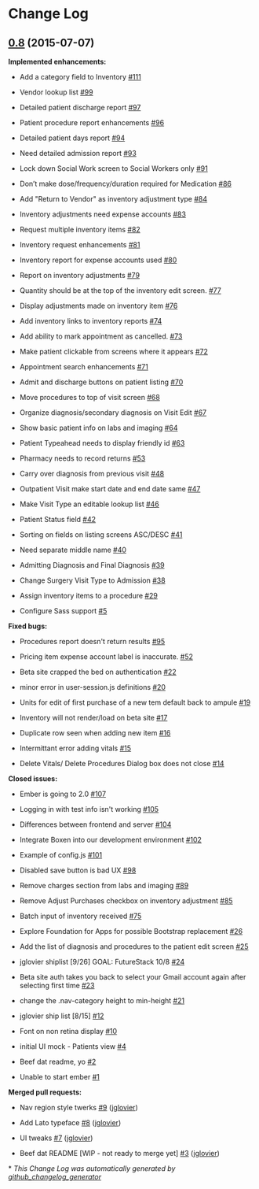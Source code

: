 # Change Log

## [0.8](https://github.com/HospitalRun/frontend/tree/0.8) (2015-07-07)

**Implemented enhancements:**

- Add a category field to Inventory [\#111](https://github.com/HospitalRun/frontend/issues/111)

- Vendor lookup list [\#99](https://github.com/HospitalRun/frontend/issues/99)

- Detailed patient discharge report [\#97](https://github.com/HospitalRun/frontend/issues/97)

- Patient procedure report enhancements [\#96](https://github.com/HospitalRun/frontend/issues/96)

- Detailed patient days report [\#94](https://github.com/HospitalRun/frontend/issues/94)

- Need detailed admission report [\#93](https://github.com/HospitalRun/frontend/issues/93)

- Lock down Social Work screen to Social Workers only [\#91](https://github.com/HospitalRun/frontend/issues/91)

- Don’t make dose/frequency/duration required for Medication [\#86](https://github.com/HospitalRun/frontend/issues/86)

- Add "Return to Vendor" as inventory adjustment type [\#84](https://github.com/HospitalRun/frontend/issues/84)

- Inventory adjustments need expense accounts [\#83](https://github.com/HospitalRun/frontend/issues/83)

- Request multiple inventory items [\#82](https://github.com/HospitalRun/frontend/issues/82)

- Inventory request enhancements [\#81](https://github.com/HospitalRun/frontend/issues/81)

- Inventory report for expense accounts used [\#80](https://github.com/HospitalRun/frontend/issues/80)

- Report on inventory adjustments [\#79](https://github.com/HospitalRun/frontend/issues/79)

- Quantity should be at the top of the inventory edit screen. [\#77](https://github.com/HospitalRun/frontend/issues/77)

- Display adjustments made on inventory item [\#76](https://github.com/HospitalRun/frontend/issues/76)

- Add inventory links to inventory reports [\#74](https://github.com/HospitalRun/frontend/issues/74)

- Add ability to mark appointment as cancelled. [\#73](https://github.com/HospitalRun/frontend/issues/73)

- Make patient clickable from screens where it appears [\#72](https://github.com/HospitalRun/frontend/issues/72)

- Appointment search enhancements [\#71](https://github.com/HospitalRun/frontend/issues/71)

- Admit and discharge buttons on patient listing [\#70](https://github.com/HospitalRun/frontend/issues/70)

- Move procedures to top of visit screen [\#68](https://github.com/HospitalRun/frontend/issues/68)

- Organize diagnosis/secondary diagnosis on Visit Edit [\#67](https://github.com/HospitalRun/frontend/issues/67)

- Show basic patient info on labs and imaging  [\#64](https://github.com/HospitalRun/frontend/issues/64)

- Patient Typeahead needs to display friendly id [\#63](https://github.com/HospitalRun/frontend/issues/63)

- Pharmacy needs to record returns [\#53](https://github.com/HospitalRun/frontend/issues/53)

- Carry over diagnosis from previous visit [\#48](https://github.com/HospitalRun/frontend/issues/48)

- Outpatient Visit make start date and end date same  [\#47](https://github.com/HospitalRun/frontend/issues/47)

- Make Visit Type an editable lookup list [\#46](https://github.com/HospitalRun/frontend/issues/46)

- Patient Status field [\#42](https://github.com/HospitalRun/frontend/issues/42)

- Sorting on fields on listing screens ASC/DESC [\#41](https://github.com/HospitalRun/frontend/issues/41)

- Need separate middle name [\#40](https://github.com/HospitalRun/frontend/issues/40)

- Admitting Diagnosis and Final Diagnosis [\#39](https://github.com/HospitalRun/frontend/issues/39)

- Change Surgery Visit Type to Admission [\#38](https://github.com/HospitalRun/frontend/issues/38)

- Assign inventory items to a procedure [\#29](https://github.com/HospitalRun/frontend/issues/29)

- Configure Sass support [\#5](https://github.com/HospitalRun/frontend/issues/5)

**Fixed bugs:**

- Procedures report doesn't return results [\#95](https://github.com/HospitalRun/frontend/issues/95)

- Pricing item expense account label is inaccurate. [\#52](https://github.com/HospitalRun/frontend/issues/52)

- Beta site crapped the bed on authentication [\#22](https://github.com/HospitalRun/frontend/issues/22)

- minor error in user-session.js definitions [\#20](https://github.com/HospitalRun/frontend/issues/20)

- Units for edit of first purchase of a new tem default back to ampule [\#19](https://github.com/HospitalRun/frontend/issues/19)

- Inventory will not render/load on beta site [\#17](https://github.com/HospitalRun/frontend/issues/17)

- Duplicate row seen when adding new item [\#16](https://github.com/HospitalRun/frontend/issues/16)

- Intermittant error adding vitals [\#15](https://github.com/HospitalRun/frontend/issues/15)

- Delete Vitals/ Delete Procedures Dialog box does not close [\#14](https://github.com/HospitalRun/frontend/issues/14)

**Closed issues:**

- Ember is going to 2.0 [\#107](https://github.com/HospitalRun/frontend/issues/107)

- Logging in with test info isn't working [\#105](https://github.com/HospitalRun/frontend/issues/105)

- Differences between frontend and server [\#104](https://github.com/HospitalRun/frontend/issues/104)

- Integrate Boxen into our development environment [\#102](https://github.com/HospitalRun/frontend/issues/102)

- Example of config.js [\#101](https://github.com/HospitalRun/frontend/issues/101)

- Disabled save button is bad UX [\#98](https://github.com/HospitalRun/frontend/issues/98)

- Remove charges section from labs and imaging [\#89](https://github.com/HospitalRun/frontend/issues/89)

- Remove Adjust Purchases checkbox on inventory adjustment [\#85](https://github.com/HospitalRun/frontend/issues/85)

- Batch input of inventory received [\#75](https://github.com/HospitalRun/frontend/issues/75)

- Explore Foundation for Apps for possible Bootstrap replacement [\#26](https://github.com/HospitalRun/frontend/issues/26)

- Add the list of diagnosis and procedures to the patient edit screen [\#25](https://github.com/HospitalRun/frontend/issues/25)

- jglovier shiplist \[9/26\] GOAL: FutureStack 10/8 [\#24](https://github.com/HospitalRun/frontend/issues/24)

- Beta site auth takes you back to select your Gmail account again after selecting first time [\#23](https://github.com/HospitalRun/frontend/issues/23)

- change the .nav-category height to min-height [\#21](https://github.com/HospitalRun/frontend/issues/21)

- jglovier ship list \[8/15\] [\#12](https://github.com/HospitalRun/frontend/issues/12)

- Font on non retina display [\#10](https://github.com/HospitalRun/frontend/issues/10)

- initial UI mock - Patients view [\#4](https://github.com/HospitalRun/frontend/issues/4)

- Beef dat readme, yo [\#2](https://github.com/HospitalRun/frontend/issues/2)

- Unable to start ember [\#1](https://github.com/HospitalRun/frontend/issues/1)

**Merged pull requests:**

- Nav region style twerks [\#9](https://github.com/HospitalRun/frontend/pull/9) ([jglovier](https://github.com/jglovier))

- Add Lato typeface [\#8](https://github.com/HospitalRun/frontend/pull/8) ([jglovier](https://github.com/jglovier))

- UI tweaks [\#7](https://github.com/HospitalRun/frontend/pull/7) ([jglovier](https://github.com/jglovier))

- Beef dat README \[WIP - not ready to merge yet\] [\#3](https://github.com/HospitalRun/frontend/pull/3) ([jglovier](https://github.com/jglovier))



\* *This Change Log was automatically generated by [github_changelog_generator](https://github.com/skywinder/Github-Changelog-Generator)*